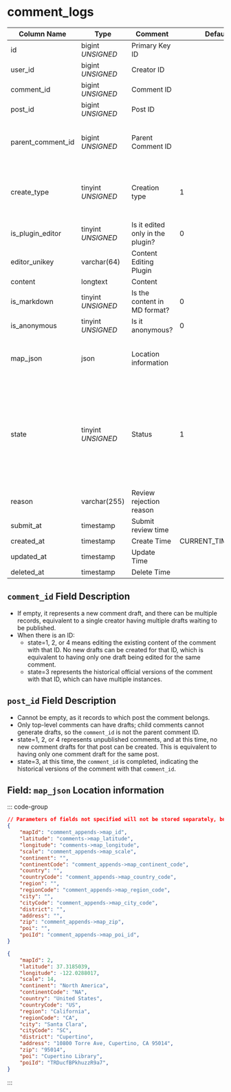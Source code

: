# comment_logs

| Column Name | Type | Comment | Default | Null | Remark |
| --- | --- | --- | --- | --- | --- |
| id | bigint *UNSIGNED* | Primary Key ID | | NO | Auto Increment |
| user_id | bigint *UNSIGNED* | Creator ID |  | NO | Related field [users->id](../users/users.md) |
| comment_id | bigint *UNSIGNED* | Comment ID |  | YES | Related field [comments->id](comments.md) |
| post_id | bigint *UNSIGNED* | Post ID |  | NO | Related field [posts->id](posts.md) |
| parent_comment_id | bigint *UNSIGNED* | Parent Comment ID |  | YES | Related field [comments->id](comments.md)<br>Empty means a top-level comment |
| create_type | tinyint *UNSIGNED* | Creation type | 1 | NO | 1.Quick creation / 2.Editor creation / 3.Recovered from post |
| is_plugin_editor | tinyint *UNSIGNED* | Is it edited only in the plugin? | 0 | NO | 0.No / 1.Yes |
| editor_unikey | varchar(64) | Content Editing Plugin |  | YES | Related field [plugins->unikey](../plugins/plugins.md) |
| content | longtext | Content |  | YES | Full content |
| is_markdown | tinyint *UNSIGNED* | Is the content in MD format? | 0 | NO | 0.No / 1.Yes |
| is_anonymous | tinyint *UNSIGNED* | Is it anonymous? | 0 | NO | 0.No / 1.Yes |
| map_json | json | Location information |  | YES | Empty value means not to create or clear when modifying |
| state | tinyint *UNSIGNED* | Status | 1 | NO | 1.Unpublished (Draft)<br>2.Published (Under review)<br>3.Published (Approved and archived)<br>4.Published (Rejected, back to draft status) |
| reason | varchar(255) | Review rejection reason |  | YES | Used when rejected in review |
| submit_at | timestamp | Submit review time |  | YES |  |
| created_at | timestamp | Create Time | CURRENT_TIMESTAMP | NO |  |
| updated_at | timestamp | Update Time |  | YES |  |
| deleted_at | timestamp | Delete Time |  | YES |  |

## `comment_id` Field Description

- If empty, it represents a new comment draft, and there can be multiple records, equivalent to a single creator having multiple drafts waiting to be published.
- When there is an ID:
    - state=1, 2, or 4 means editing the existing content of the comment with that ID. No new drafts can be created for that ID, which is equivalent to having only one draft being edited for the same comment.
    - state=3 represents the historical official versions of the comment with that ID, which can have multiple instances.

## `post_id` Field Description

- Cannot be empty, as it records to which post the comment belongs.
- Only top-level comments can have drafts; child comments cannot generate drafts, so the `comment_id` is not the parent comment ID.
- state=1, 2, or 4 represents unpublished comments, and at this time, no new comment drafts for that post can be created. This is equivalent to having only one comment draft for the same post.
- state=3, at this time, the `comment_id` is completed, indicating the historical versions of the comment with that `comment_id`.

## Field: `map_json` Location information

::: code-group
```json [Field Description]
// Parameters of fields not specified will not be stored separately, but along with the complete JSON in comment_appends->map_json.
{
    "mapId": "comment_appends->map_id",
    "latitude": "comments->map_latitude",
    "longitude": "comments->map_longitude",
    "scale": "comment_appends->map_scale",
    "continent": "",
    "continentCode": "comment_appends->map_continent_code",
    "country": "",
    "countryCode": "comment_appends->map_country_code",
    "region": "",
    "regionCode": "comment_appends->map_region_code",
    "city": "",
    "cityCode": "comment_appends->map_city_code",
    "district": "",
    "address": "",
    "zip": "comment_appends->map_zip",
    "poi": "",
    "poiId": "comment_appends->map_poi_id",
}
```

```json [Example Parameters]
{
    "mapId": 2,
    "latitude": 37.3185039,
    "longitude": -122.0288017,
    "scale": 14,
    "continent": "North America",
    "continentCode": "NA",
    "country": "United States",
    "countryCode": "US",
    "region": "California",
    "regionCode": "CA",
    "city": "Santa Clara",
    "cityCode": "SC",
    "district": "Cupertino",
    "address": "10800 Torre Ave, Cupertino, CA 95014",
    "zip": "95014",
    "poi": "Cupertino Library",
    "poiId": "TRDucfBPkhuzzR9a7",
}
```
:::
